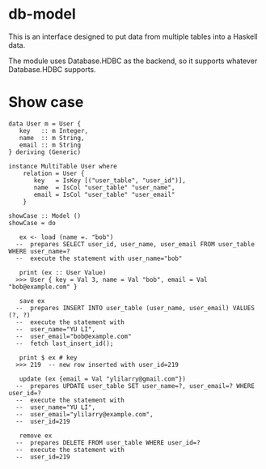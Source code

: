 # db-model

This is an interface designed to put data from multiple tables into a Haskell data.

The module uses Database.HDBC as the backend, so it supports whatever Database.HDBC supports.

  # Show case
  
    data User m = User {
       key   :: m Integer,
       name  :: m String,
       email :: m String
    } deriving (Generic)
   
    instance MultiTable User where
        relation = User {
           key   = IsKey [("user_table", "user_id")],
           name  = IsCol "user_table" "user_name",
           email = IsCol "user_table" "user_email"
        }
      
    showCase :: Model ()
    showCase = do
    
       ex <- load (name =. "bob") 
      --  prepares SELECT user_id, user_name, user_email FROM user_table WHERE user_name=? 
      --  execute the statement with user_name="bob" 
      
       print (ex :: User Value) 
      >>> User { key = Val 3, name = Val "bob", email = Val "bob@example.com" }
      
       save ex 
      --  prepares INSERT INTO user_table (user_name, user_email) VALUES (?, ?) 
      --  execute the statement with 
      --  user_name="YU LI", 
      --  user_email="bob@example.com" 
      --  fetch last_insert_id(); 
      
       print $ ex # key 
      >>> 219  -- new row inserted with user_id=219

       update (ex {email = Val "ylilarry@gmail.com"}) 
      --  prepares UPDATE user_table SET user_name=?, user_email=? WHERE user_id=? 
      --  execute the statement with 
      --  user_name="YU LI", 
      --  user_email="ylilarry@example.com", 
      --  user_id=219 

       remove ex 
      --  prepares DELETE FROM user_table WHERE user_id=? 
      --  execute the statement with 
      --  user_id=219 
      
